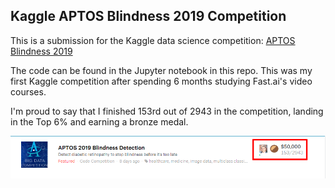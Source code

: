 ## Kaggle APTOS Blindness 2019 Competition

This is a submission for the Kaggle data science competition: [APTOS Blindness 2019](https://www.kaggle.com/c/aptos2019-blindness-detection)

The code can be found in the Jupyter notebook in this repo. This was my first Kaggle competition after spending 6 months studying Fast.ai's video courses.

I'm proud to say that I finished 153rd out of 2943 in the competition, landing in the Top 6% and earning a bronze medal.

![Ranking](https://github.com/DannyMac180/APTOS-Blindness-2019/blob/master/aptos-2019-ranking.png)



